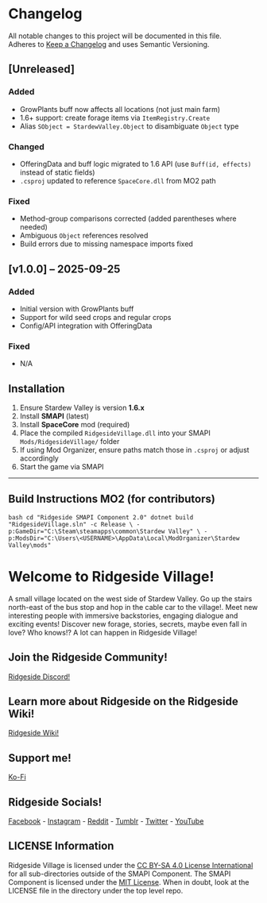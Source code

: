 # Changelog

All notable changes to this project will be documented in this file.  
Adheres to [Keep a Changelog](https://keepachangelog.com) and uses Semantic Versioning.

## [Unreleased]

### Added
- GrowPlants buff now affects all locations (not just main farm)  
- 1.6+ support: create forage items via `ItemRegistry.Create`  
- Alias `SObject = StardewValley.Object` to disambiguate `Object` type  

### Changed
- OfferingData and buff logic migrated to 1.6 API (use `Buff(id, effects)` instead of static fields)  
- `.csproj` updated to reference `SpaceCore.dll` from MO2 path  

### Fixed
- Method-group comparisons corrected (added parentheses where needed)  
- Ambiguous `Object` references resolved  
- Build errors due to missing namespace imports fixed  

## [v1.0.0] – 2025-09-25
### Added
- Initial version with GrowPlants buff  
- Support for wild seed crops and regular crops  
- Config/API integration with OfferingData  

### Fixed
- N/A


## Installation

1. Ensure Stardew Valley is version **1.6.x**  
2. Install **SMAPI** (latest)  
3. Install **SpaceCore** mod (required)  
4. Place the compiled `RidgesideVillage.dll` into your SMAPI `Mods/RidgesideVillage/` folder  
5. If using Mod Organizer, ensure paths match those in `.csproj` or adjust accordingly  
6. Start the game via SMAPI

---

## Build Instructions MO2 (for contributors)

``bash
cd "Ridgeside SMAPI Component 2.0"
dotnet build "RidgesideVillage.sln" -c Release \
  -p:GameDir="C:\Steam\steamapps\common\Stardew Valley" \
  -p:ModsDir="C:\Users\<USERNAME>\AppData\Local\ModOrganizer\Stardew Valley\mods"``

# Welcome to Ridgeside Village!

A small village located on the west side of Stardew Valley.
Go up the stairs north-east of the bus stop and hop in the cable car to the village!.
Meet new interesting people with immersive backstories, engaging dialogue and exciting events! Discover new forage, stories, secrets, maybe even fall in love? Who knows!? A lot can happen in Ridgeside Village!

## Join the Ridgeside Community!
[Ridgeside Discord!](https://discord.gg/J5z9JMNQTE)

## Learn more about Ridgeside on the Ridgeside Wiki!
[Ridgeside Wiki!](https://ridgeside.fandom.com/wiki/Ridgeside_Village_Wiki)

## Support me!
[Ko-Fi](https://ko-fi.com/rafseazz)

## Ridgeside Socials!
[Facebook](https://www.facebook.com/RidgesideVillage) - [Instagram](https://www.instagram.com/ridgesidevillage/) - [Reddit](https://www.reddit.com/r/RidgesideVillage) - [Tumblr](https://ridgesidevillage.tumblr.com/) - [Twitter](https://twitter.com/RidgesideVilla) - [YouTube](https://www.youtube.com/channel/UCYECtl3Rhp5ZIt4LTam8BuA)

## LICENSE Information

Ridgeside Village is licensed under the [CC BY-SA 4.0 License International](https://creativecommons.org/licenses/by-sa/4.0/) for all sub-directories outside of the SMAPI Component. The SMAPI Component is licensed under the [MIT License](https://opensource.org/licenses/MIT). When in doubt, look at the LICENSE file in the directory under the top level repo.
